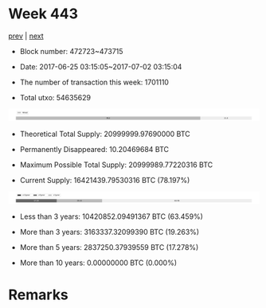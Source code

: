# Week 443

[prev](week0442.md) | [next](week0444.md)

- Block number: 472723~473715

- Date: 2017-06-25 03:15:05~2017-07-02 03:15:04

- The number of transaction this week: 1701110

- Total utxo: 54635629

![](../images/mined_week0443.png)

- Theoretical Total Supply: 20999999.97690000 BTC

- Permanently Disappeared: 10.20469684 BTC

- Maximum Possible Total Supply: 20999989.77220316 BTC

- Current Supply: 16421439.79530316 BTC (78.197%)

![](../images/year_week0443.png)


- Less than 3 years: 10420852.09491367 BTC (63.459%)

- More than 3 years: 3163337.32099390 BTC (19.263%)

- More than 5 years: 2837250.37939559 BTC (17.278%)

- More than 10 years: 0.00000000 BTC (0.000%)

# Remarks

